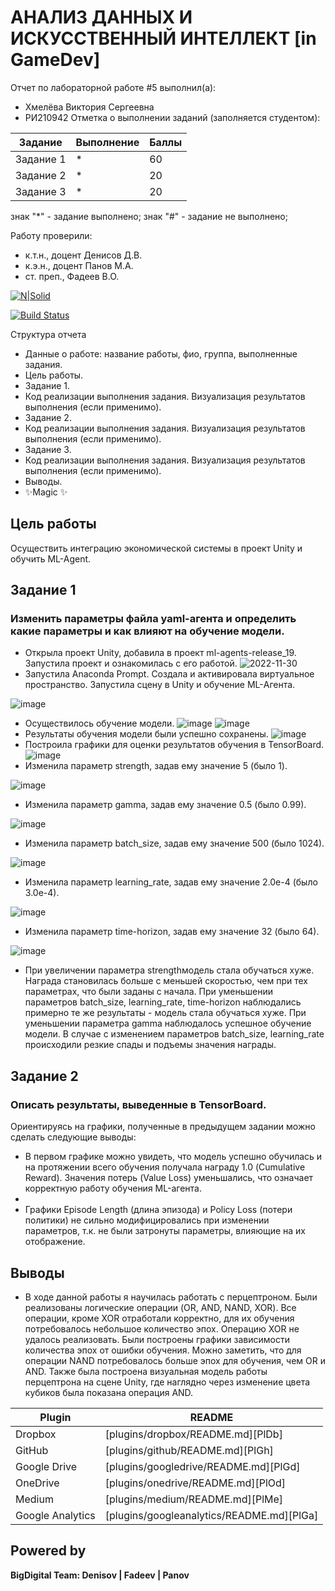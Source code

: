 # АНАЛИЗ ДАННЫХ И ИСКУССТВЕННЫЙ ИНТЕЛЛЕКТ [in GameDev]
Отчет по лабораторной работе #5 выполнил(а):
- Хмелёва Виктория Сергеевна
- РИ210942
Отметка о выполнении заданий (заполняется студентом):

| Задание | Выполнение | Баллы |
| ------ | ------ | ------ |
| Задание 1 | * | 60 |
| Задание 2 | * | 20 |
| Задание 3 | * | 20 |

знак "*" - задание выполнено; знак "#" - задание не выполнено;

Работу проверили:
- к.т.н., доцент Денисов Д.В.
- к.э.н., доцент Панов М.А.
- ст. преп., Фадеев В.О.

[![N|Solid](https://cldup.com/dTxpPi9lDf.thumb.png)](https://nodesource.com/products/nsolid)

[![Build Status](https://travis-ci.org/joemccann/dillinger.svg?branch=master)](https://travis-ci.org/joemccann/dillinger)

Структура отчета

- Данные о работе: название работы, фио, группа, выполненные задания.
- Цель работы.
- Задание 1.
- Код реализации выполнения задания. Визуализация результатов выполнения (если применимо).
- Задание 2.
- Код реализации выполнения задания. Визуализация результатов выполнения (если применимо).
- Задание 3.
- Код реализации выполнения задания. Визуализация результатов выполнения (если применимо).
- Выводы.
- ✨Magic ✨

## Цель работы
Осуществить интеграцию экономической системы в проект Unity и обучить ML-Agent.

## Задание 1
### Изменить параметры файла yaml-агента и определить какие параметры и как влияют на обучение модели.

- Открыла проект Unity, добавила в проект ml-agents-release_19. Запустила проект и ознакомилась с его работой.
![2022-11-30](https://user-images.githubusercontent.com/106344305/204775937-e355d2c8-4f01-4033-b1fa-ce9408654b8d.png)
- Запустила Anaconda Prompt. Создала и активировала виртуальное пространство. Запустила сцену в Unity и обучение ML-Агента.

![image](https://user-images.githubusercontent.com/106344305/204784917-95bb790a-3a03-417d-8916-86edfe810bf9.png)

- Осуществилось обучение модели.
![image](https://user-images.githubusercontent.com/106344305/204785845-656358bb-8178-44df-9b14-a09838596079.png)
![image](https://user-images.githubusercontent.com/106344305/204788606-3ffbd2d9-ccf8-4d73-bd55-b9f99f164833.png)
- Результаты обучения модели были успешно сохранены.
![image](https://user-images.githubusercontent.com/106344305/204788741-e630ffd7-8303-40d8-8693-abd4769c238e.png)
- Построила графики для оценки результатов обучения в TensorBoard.
![image](https://user-images.githubusercontent.com/106344305/204803703-d7b4bafb-45f5-4cfc-906d-bbec0d735750.png)
- Изменила параметр strength, задав ему значение 5 (было 1).

![image](https://user-images.githubusercontent.com/106344305/204804341-929d9fbf-e3bc-49e2-8272-4661726b4142.png)

- Изменила параметр gamma, задав ему значение 0.5 (было 0.99).

![image](https://user-images.githubusercontent.com/106344305/204833420-3a9b330f-85e5-43fb-b2da-ab2594f6ca98.png)


- Изменила параметр batch_size, задав ему значение 500 (было 1024).

![image](https://user-images.githubusercontent.com/106344305/204811911-a42f881b-83dc-4790-9e4d-54cb0aac006a.png)

- Изменила параметр learning_rate, задав ему значение 2.0e-4 (было 3.0e-4).

![image](https://user-images.githubusercontent.com/106344305/204814033-ec1538cf-1dc2-480f-9a0f-344d456e3217.png)

- Изменила параметр time-horizon, задав ему значение 32 (было 64).

![image](https://user-images.githubusercontent.com/106344305/204816256-4c062519-ca3c-4034-acb2-adfe7f98b7cd.png)

- При увеличении параметра strengthмодель стала обучаться хуже. Награда становилась больше с меньшей скоростью, чем при тех параметрах, что были заданы с начала. При уменьшении параметров batch_size, learning_rate, time-horizon наблюдались примерно те же результаты - модель стала обучаться хуже. При уменьшении параметра gamma наблюдалось успешное обучение модели. В случае с изменением параметров batch_size, learning_rate происходили резкие спады и подъемы значения награды.

## Задание 2
### Описать результаты, выведенные в TensorBoard. 
Ориентируясь на графики, полученные в предыдущем задании можно сделать следующие выводы:
- В первом графике можно увидеть, что модель успешно обучилась и на протяжении всего обучения получала награду 1.0 (Cumulative Reward). Значения потерь (Value Loss) уменьшались, что означает корректную работу обучения ML-агента.
- 
- Графики Episode Length (длина эпизода) и Policy Loss (потери политики) не сильно модифицировались при изменении параметров, т.к. не были затронуты параметры, влияющие на их отображение. 



## Выводы

- В ходе данной работы я научилась работать с перцептроном. Были реализованы логические операции (OR, AND, NAND, XOR). Все операции, кроме XOR отработали корректно, для их обучения потребовалось небольшое количество эпох. Операцию XOR не удалось реализовать. Были построены графики зависимости количества эпох от ошибки обучения. Можно заметить, что для операции NAND потребовалось больше эпох для обучения, чем OR и AND. Также была построена визуальная модель работы перцептрона на сцене Unity, где наглядно через изменение цвета кубиков была показана операция AND.


| Plugin | README |
| ------ | ------ |
| Dropbox | [plugins/dropbox/README.md][PlDb] |
| GitHub | [plugins/github/README.md][PlGh] |
| Google Drive | [plugins/googledrive/README.md][PlGd] |
| OneDrive | [plugins/onedrive/README.md][PlOd] |
| Medium | [plugins/medium/README.md][PlMe] |
| Google Analytics | [plugins/googleanalytics/README.md][PlGa] |

## Powered by

**BigDigital Team: Denisov | Fadeev | Panov**
